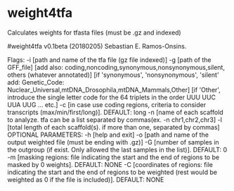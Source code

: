 # weight4tfa
Calculates weights for tfasta files (must be .gz and indexed)

#weight4tfa v0.1beta (20180205) Sebastian E. Ramos-Onsins.

Flags:
      -i [path and name of the tfa file (gz file indexed)]
      -g [path of the GFF_file]
         [add also: coding,noncoding,synonymous,nonsynonymous,silent, others (whatever annotated)]
         [if 'synonymous', 'nonsynonymous', 'silent' add: Genetic_Code: Nuclear_Universal,mtDNA_Drosophila,mtDNA_Mammals,Other]
         [if 'Other', introduce the single letter code for the 64 triplets in the order UUU UUC UUA UUG ... etc.]
      -c [in case use coding regions, criteria to consider transcripts (max/min/first/long)]. DEFAULT: long
      -n [name of each scaffold to analyze. tfa can be a list separated by commas(ex. -n chr1,chr2,chr3]
      -l [total length of each scaffold(s). if more than one, separated by commas]
   OPTIONAL PARAMETERS:
      -h [help and exit]
      -o [path and name of the output weighted file (must be ending with .gz)]
      -G [number of samples in the outgroup (if exist. Only allowed the last samples in the list)]. DEFAULT: 0
      -m [masking regions: file indicating the start and the end of regions to be masked by 0 weights]. DEFAULT: NONE
      -C [coordinates of regions: file indicating the start and the end of regions to be weighted (rest would be weighted as 0 if the file is included)]. DEFAULT: NONE

